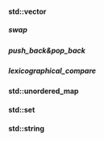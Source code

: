 #### std::vector



##### swap



##### push_back&pop_back



##### lexicographical_compare







#### std::unordered_map





#### std::set



#### std::string



